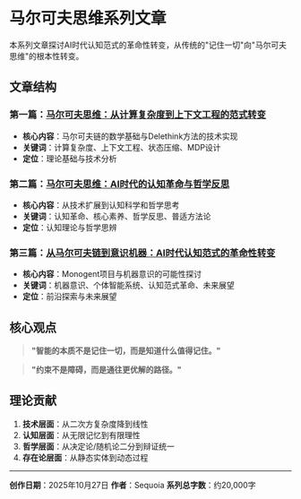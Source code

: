 # 马尔可夫思维系列文章

本系列文章探讨AI时代认知范式的革命性转变，从传统的"记住一切"向"马尔可夫思维"的根本性转变。

## 文章结构

### 第一篇：[马尔可夫思维：从计算复杂度到上下文工程的范式转变](./01-马尔可夫思维-从计算复杂度到上下文工程的范式转变.md)
- **核心内容**：马尔可夫链的数学基础与Delethink方法的技术实现
- **关键词**：计算复杂度、上下文工程、状态压缩、MDP设计
- **定位**：理论基础与技术分析

### 第二篇：[马尔可夫思维：AI时代的认知革命与哲学反思](./02-马尔可夫思维-AI时代的认知革命与哲学反思.md)
- **核心内容**：从技术扩展到认知科学和哲学思考
- **关键词**：认知革命、核心素养、哲学反思、普适方法论
- **定位**：认知理论与哲学思辨

### 第三篇：[从马尔可夫链到意识机器：AI时代认知范式的革命性转变](./03-从马尔可夫链到意识机器-AI时代认知范式的革命性转变.md)
- **核心内容**：Monogent项目与机器意识的可能性探讨
- **关键词**：机器意识、个体智能系统、认知范式革命、未来展望
- **定位**：前沿探索与未来展望

## 核心观点

> **"智能的本质不是记住一切，而是知道什么值得记住。"**

> **"约束不是障碍，而是通往更优解的路径。"**

## 理论贡献

1. **技术层面**：从二次方复杂度降到线性
2. **认知层面**：从无限记忆到有限理性
3. **哲学层面**：从决定论/随机论二分到辩证统一
4. **存在论层面**：从静态实体到动态过程

---

**创作日期**：2025年10月27日
**作者**：Sequoia
**系列总字数**：约20,000字